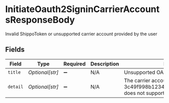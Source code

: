 # InitiateOauth2SigninCarrierAccountsResponseBody

Invalid ShippoToken or unsupported carrier account provided by the user


## Fields

| Field                                                                                     | Type                                                                                      | Required                                                                                  | Description                                                                               | Example                                                                                   |
| ----------------------------------------------------------------------------------------- | ----------------------------------------------------------------------------------------- | ----------------------------------------------------------------------------------------- | ----------------------------------------------------------------------------------------- | ----------------------------------------------------------------------------------------- |
| `title`                                                                                   | *Optional[str]*                                                                           | :heavy_minus_sign:                                                                        | N/A                                                                                       | Unsupported OAuth Carrier Account                                                         |
| `detail`                                                                                  | *Optional[str]*                                                                           | :heavy_minus_sign:                                                                        | N/A                                                                                       | The carrier account 3c49f998b1234a2097ea0911a7e95bea does not support OAuth authorization |